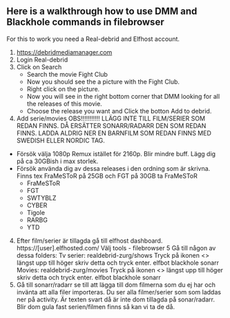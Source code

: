 ## Here is a walkthrough how to use DMM and Blackhole commands in filebrowser
For this to work you need a Real-debrid and Elfhost account.

1. https://debridmediamanager.com
2. Login Real-debrid
3. Click on Search
     - Search the movie Fight Club
     - Now you should see the a picture with the Fight Club.
     - Right click on the picture.
     - Now you will see in the right bottom corner that DMM looking for all the releases of this movie.
     - Choose the release you want and Click the botton Add to debrid.
5. Add serie/movies
OBS!!!!!!!!!!! 
LLÄGG INTE TILL FILM/SERIER SOM REDAN FINNS. DÅ ERSÄTTER SONARR/RADARR DEN SOM REDAN FINNS. LADDA ALDRIG NER EN BARNFILM SOM REDAN FINNS MED SWEDISH ELLER NORDIC TAG. 
* Försök välja 1080p Remux istället för 2160p. Blir mindre buff. Lägg dig på ca 30GBish i max storlek.
* Försök använda dig av dessa releases i den ordning som är skrivna. Finns tex FraMeSToR på 25GB och FGT på 30GB ta FraMeSToR
  - FraMeSToR
  - FGT
  - SWTYBLZ
  - CYBER
  - Tigole
  - RARBG
  - YTD
4. Efter film/serier är tillagda gå till elfhost dashboard. 
https://[user].elfhosted.com/
Välj tools - filebrowser 
5 Gå till någon av dessa folders:
Tv serier:
realdebrid-zurg/shows
Tryck på ikonen <> längst upp till höger skriv detta och tryck enter.
elfbot blackhole sonarr 
Movies:
realdebrid-zurg/movies
Tryck på ikonen <> längst upp till höger skriv detta och tryck enter.
elfbot blackhole sonarr 
6. Gå till sonarr/radarr se till att lägga till dom filmerna som du ej har och invänta att alla filer importeras.
Du ser alla filmer/serier som som laddas ner på activity. Är texten svart då är inte dom tillagda på sonar/radarr. Blir dom gula fast serien/filmen finns så kan vi ta de då. 
